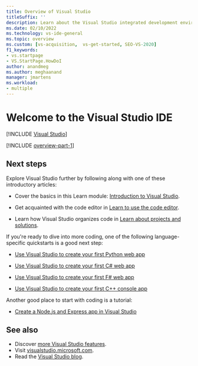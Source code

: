 ```yaml
---
title: Overview of Visual Studio
titleSuffix: ''
description: Learn about the Visual Studio integrated development environment.
ms.date: 02/10/2022
ms.technology: vs-ide-general
ms.topic: overview
ms.custom: [vs-acquisition,  vs-get-started, SEO-VS-2020]
f1_keywords:
- vs.startpage
- VS.StartPage.HowDoI
author: anandmeg
ms.author: meghaanand
manager: jmartens
ms.workload:
- multiple
---
```

# Welcome to the Visual Studio IDE

 [!INCLUDE [Visual Studio](~/includes/applies-to-version/vs-windows-only.md)]

[!INCLUDE [overview-part-1](includes/ide-overview.md)]

## Next steps

Explore Visual Studio further by following along with one of these introductory articles:

- Cover the basics in this Learn module: [Introduction to Visual Studio](/training/modules/visual-studio-intro/).

- Get acquainted with the code editor in [Learn to use the code editor](tutorial-editor.md).

- Learn how Visual Studio organizes code in [Learn about projects and solutions](tutorial-projects-solutions.md).

If you're ready to dive into more coding, one of the following language-specific quickstarts is a good next step:

- [Use Visual Studio to create your first Python web app](../ide/quickstart-python.md)

- [Use Visual Studio to create your first C# web app](../ide/quickstart-aspnet-core.md)

- [Use Visual Studio to create your first F# web app](../ide/quickstart-fsharp.md)

- [Use Visual Studio to create your first C++ console app](/cpp/get-started/tutorial-console-cpp)

Another good place to start with coding is a tutorial:

- [Create a Node.js and Express app in Visual Studio](../javascript/tutorial-nodejs.md)

## See also

- Discover [more Visual Studio features](../ide/advanced-feature-overview.md).
- Visit [visualstudio.microsoft.com](https://visualstudio.microsoft.com/vs/).
- Read the [Visual Studio blog](https://devblogs.microsoft.com/visualstudio/).
